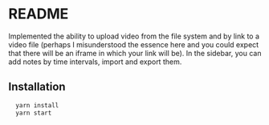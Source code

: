 
# README

Implemented the ability to upload video from the file system and by link to a video file (perhaps I misunderstood the essence here and you could expect that there will be an iframe in which your link will be). In the sidebar, you can add notes by time intervals, import and export them.

## Installation

```bash
  yarn install
  yarn start
```
    